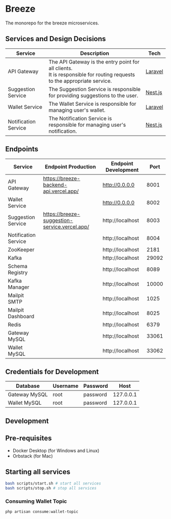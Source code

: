 # Breeze

The monorepo for the breeze microservices.

## Services and Design Decisions

| Service              | Description                                                                                                                 | Tech                            |
| -------------------- | --------------------------------------------------------------------------------------------------------------------------- | ------------------------------- |
| API Gateway          | The API Gateway is the entry point for all clients.<br/> It is responsible for routing requests to the appropriate service. | [Laravel](https://laravel.com/) |
| Suggestion Service   | The Suggestion Service is responsible for providing suggestions to the user.                                                | [Nest.js](https://nestjs.com/)  |
| Wallet Service       | The Wallet Service is responsible for managing user's wallet.                                                               | [Laravel](https://laravel.com/) |
| Notification Service | The Notification Service is responsible for managing user's notification.                                                   | [Nest.js](https://nestjs.com/)  |

## Endpoints

| Service              | Endpoint Production                           | Endpoint Development | Port  |
| -------------------- | --------------------------------------------- | -------------------- | ----- |
| API Gateway          | https://breeze-backend-api.vercel.app/        | http://0.0.0.0       | 8001  |
| Wallet Service       |                                               | http://0.0.0.0       | 8002  |
| Suggestion Service   | https://breeze-suggestion-service.vercel.app/ | http://localhost     | 8003  |
| Notification Service |                                               | http://localhost     | 8004  |
| ZooKeeper            |                                               | http://localhost     | 2181  |
| Kafka                |                                               | http://localhost     | 29092 |
| Schema Registry      |                                               | http://localhost     | 8089  |
| Kafka Manager        |                                               | http://localhost     | 10000 |
| Mailpit SMTP         |                                               | http://localhost     | 1025  |
| Mailpit Dashboard    |                                               | http://localhost     | 8025  |
| Redis                |                                               | http://localhost     | 6379  |
| Gateway MySQL        |                                               | http://localhost     | 33061 |
| Wallet MySQL         |                                               | http://localhost     | 33062 |

## Credentials for Development

| Database      | Username | Password | Host      |
| ------------- | -------- | -------- | --------- |
| Gateway MySQL | root     | password | 127.0.0.1 |
| Wallet MySQL  | root     | password | 127.0.0.1 |

## Development

## Pre-requisites

- Docker Desktop (for Windows and Linux)
- Orbstack (for Mac)

## Starting all services

```bash
bash scripts/start.sh # start all services
bash scripts/stop.sh # stop all services
```

### Consuming Wallet Topic

```bash
php artisan consume:wallet-topic
```
